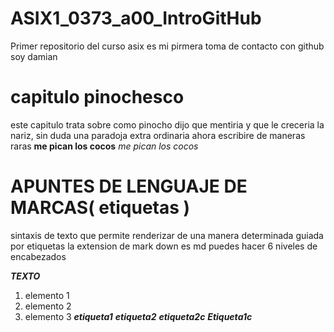 # ASIX1_0373_a00_IntroGitHub
Primer repositorio del curso asix
es mi pirmera toma de contacto con github
soy damian
# capitulo pinochesco
este capitulo trata sobre como pinocho dijo que mentiria y que le creceria la nariz, sin duda una paradoja extra ordinaria
ahora escribire de maneras raras __me pican los cocos__ _me pican los cocos_ 
# APUNTES DE LENGUAJE DE MARCAS( etiquetas ) 
sintaxis de texto que permite renderizar de una manera determinada guiada por etiquetas
la extension de mark down es md
puedes hacer 6 niveles de encabezados

__*TEXTO*__
1. elemento 1
2. elemento 2
3. elemento 3
    __*etiqueta1*__
        ***etiqueta2***
        ***etiqueta2c***
    __*Etiqueta1c*__
